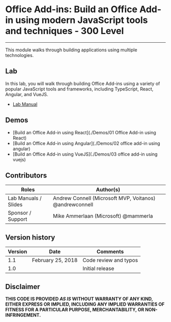 # Office Add-ins: Build an Office Add-in using modern JavaScript tools and techniques - 300 Level
----------------
This module walks through building applications using multiple technologies.

## Lab
In this lab, you will walk through building Office Add-ins using a variety of popular JavaScript tools and frameworks, including TypeScript, React, Angular, and VueJS.

- [Lab Manual](./Lab.md)

## Demos

- [Build an Office Add-in using React](./Demos/01 Office Add-in using React)
- [Build an Office Add-in using Angular](./Demos/02 office add-in using angular)
- [Build an Office Add-in using VueJS](./Demos/03 office add-in using vuejs)

## Contributors
|        Roles         |                        Author(s)                        |
| -------------------- | ------------------------------------------------------- |
| Lab Manuals / Slides | Andrew Connell (Microsoft MVP, Voitanos) @andrewconnell |
| Sponsor / Support    | Mike Ammerlaan (Microsoft) @mammerla                    |

## Version history

| Version | Date |    Comments     |
| ------- | ---- | --------------- |
| 1.1     | February 25, 2018 | Code review and typos |
| 1.0     |      | Initial release |


## Disclaimer
**THIS CODE IS PROVIDED *AS IS* WITHOUT WARRANTY OF ANY KIND, EITHER EXPRESS OR IMPLIED, INCLUDING ANY IMPLIED WARRANTIES OF FITNESS FOR A PARTICULAR PURPOSE, MERCHANTABILITY, OR NON-INFRINGEMENT.**
